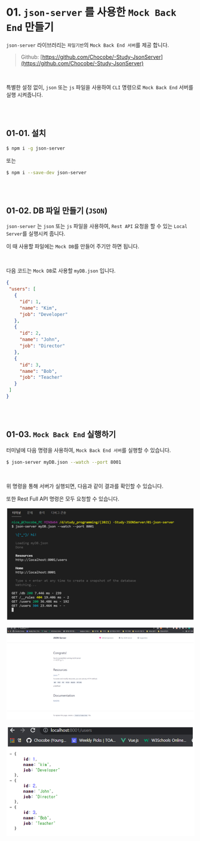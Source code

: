 # 01. ``json-server`` 를 사용한 ``Mock Back End`` 만들기

``json-server`` 라이브러리는 ``파일기반``의 ``Mock Back End 서버``를 제공 합니다.

> Github: [https://github.com/Chocobe/-Study-JsonServer](https://github.com/Chocobe/-Study-JsonServer)

<br/>

특별한 설정 없이, ``json`` 또는 ``js`` 파일을 사용하여 ``CLI`` 명령으로 ``Mock Back End`` 서버를 실행 시켜줍니다.



<br/><br/>



## 01-01. 설치

```bash
$ npm i -g json-server
```

또는

```bash
$ npm i --save-dev json-server
```



<br/><br/>



## 01-02. DB 파일 만들기 (``JSON``)

``json-server`` 는 ``json`` 또는 ``js`` 파일을 사용하여, ``Rest API`` 요청을 할 수 있는 ``Local Server``를 실행시켜 줍니다.

이 때 사용할 파일에는 ``Mock DB``를 만들어 주기만 하면 됩니다.

<br/>

 다음 코드는 ``Mock DB``로 사용할 ``myDB.json`` 입니다.

 ```json
{
  "users": [
    {
      "id": 1,
      "name": "Kim",
      "job": "Developer"
    },
    {
      "id": 2,
      "name": "John",
      "job": "Director"
    },
    {
      "id": 3,
      "name": "Bob",
      "job": "Teacher"
    }
  ]
}
 ```



<br/><br/>



## 01-03. ``Mock Back End`` 실행하기

터미널에 다음 명령을 사용하여, ``Mock Back End 서버``를 실행할 수 있습니다.

```bash
$ json-server myDB.json --watch --port 8001
```

<br/>

위 명령을 통해 서버가 실행되면, 다음과 같이 결과를 확인할 수 있습니다.

또한 Rest Full API 명령은 모두 요청할 수 있습니다.

<img src="./readmeAssets/01-json-server%20만들기-01.png" width="700px" alt="이미지: json-server 결과 01"><br/>

<img src="./readmeAssets/01-json-server%20만들기-02.png" width="700px" alt="이미지: json-server 결과 02"><br/>

<img src="./readmeAssets/01-json-server%20만들기-03.png" width="700px" alt="이미지: json-server 결과 03"><br/>



<br/><br/>



